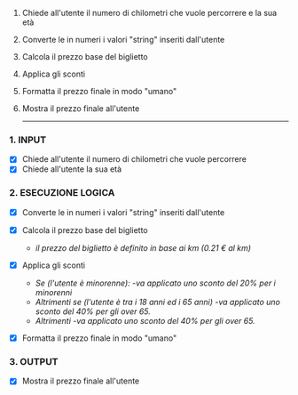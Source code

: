 1. Chiede all'utente il numero di chilometri che vuole percorrere e la sua età
2. Converte le in numeri i valori "string" inseriti dall'utente
3. Calcola il prezzo base del biglietto
4. Applica gli sconti
5. Formatta il prezzo finale in modo "umano"
6. Mostra il prezzo finale all'utente

	---

### 1. INPUT
  - [x] Chiede all'utente il numero di chilometri che vuole percorrere
  - [x] Chiede all'utente la sua età

### 2. ESECUZIONE LOGICA
  - [x] Converte le in numeri i valori "string" inseriti dall'utente
  - [x] Calcola il prezzo base del biglietto
    - *il prezzo del biglietto è definito in base ai km (0.21 € al km)*
  - [x] Applica gli sconti
    - *Se (l'utente è minorenne): 
        -va applicato uno sconto del 20% per i minorenni*
    - *Altrimenti se (l'utente è tra i 18 anni ed i 65 anni)
        -va applicato uno sconto del 40% per gli over 65.*
    - *Altrimenti
        -va applicato uno sconto del 40% per gli over 65.*
  - [x] Formatta il prezzo finale in modo "umano"


### 3. OUTPUT
  - [x] Mostra il prezzo finale all'utente
